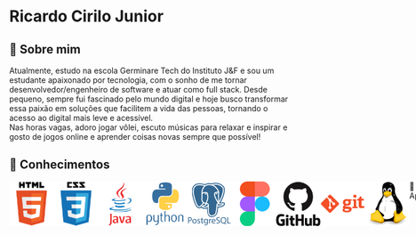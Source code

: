 # Ricardo Cirilo Junior

## 🚀 Sobre mim

  Atualmente, estudo na escola Germinare Tech do Instituto J&F e sou um estudante apaixonado por tecnologia, com o sonho de me tornar desenvolvedor/engenheiro de software e atuar como full stack. Desde pequeno, sempre fui fascinado pelo mundo digital e hoje busco transformar essa paixão em soluções que facilitem a vida das pessoas, tornando o acesso ao digital mais leve e acessível. <br>
  Nas horas vagas, adoro jogar vôlei, escuto músicas para relaxar e inspirar e gosto de jogos online e aprender coisas novas sempre que possível!
  

## 🧠 Conhecimentos
<div style="display: flex;">
  <img src="/img/html5-original-wordmark.svg" alt="ícone html" height="80px">
  <img src="/img/css3-original-wordmark.svg" alt="ícone css" height="80px">
  <img src="/img/java-original-wordmark.svg" alt="ícone Java" height="80px">
  <img src="/img/python-original-wordmark.svg" alt="ícone python" height="80px">
  <img src="/img/postgresql-plain-wordmark.svg" alt="ícone postgre" height="80px">
  <img src="/img/figma-original.svg" alt="ícone figma" height="80px">
  <img src="/img/github-original-wordmark.svg" alt="ícone github" height="80px">
  <img src="/img/git-plain-wordmark.svg" alt="ícone git" height="80px">
  <img src="/img/linux-original.svg" alt="ícone linux" height="80px>

  <img src="/img/vscode-original.svg" alt="ícone linux" height="80px>
  
</div>



## 📖 Aprendendo
<img src="/img/javascript-original.svg" alt="ícone javascript" height="80px"> 

---


<!--
[![Top Langs](https://github-readme-stats.vercel.app/api/top-langs/?username=RicardoCiriloJunior&layout=compact)](https://github.com/anuraghazra/github-readme-stats)
-->
